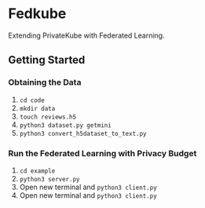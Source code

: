 # Fedkube

Extending PrivateKube with Federated Learning.

## Getting Started

### Obtaining the Data

1. `cd code`
2. `mkdir data`
3. `touch reviews.h5`
4. `python3 dataset.py getmini`
5. `python3 convert_h5dataset_to_text.py`

### Run the Federated Learning with Privacy Budget

1. `cd example`
2. `python3 server.py`
3. Open new terminal and `python3 client.py`
4. Open new terminal and `python3 client.py`
